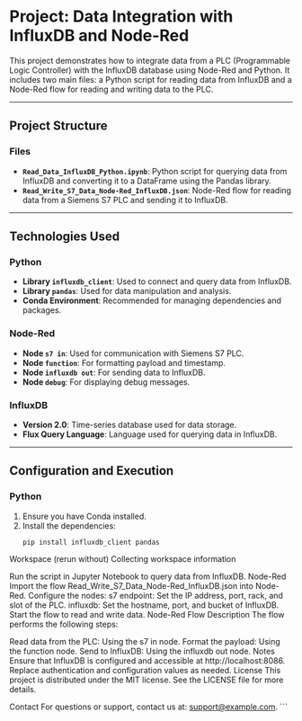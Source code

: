 # Project: Data Integration with InfluxDB and Node-Red

This project demonstrates how to integrate data from a PLC (Programmable Logic Controller) with the InfluxDB database using Node-Red and Python. It includes two main files: a Python script for reading data from InfluxDB and a Node-Red flow for reading and writing data to the PLC.

---

## Project Structure

### Files
- **`Read_Data_InfluxDB_Python.ipynb`**: Python script for querying data from InfluxDB and converting it to a DataFrame using the Pandas library.
- **`Read_Write_S7_Data_Node-Red_InfluxDB.json`**: Node-Red flow for reading data from a Siemens S7 PLC and sending it to InfluxDB.

---

## Technologies Used

### Python
- **Library `influxdb_client`**: Used to connect and query data from InfluxDB.
- **Library `pandas`**: Used for data manipulation and analysis.
- **Conda Environment**: Recommended for managing dependencies and packages.

### Node-Red
- **Node `s7 in`**: Used for communication with Siemens S7 PLC.
- **Node `function`**: For formatting payload and timestamp.
- **Node `influxdb out`**: For sending data to InfluxDB.
- **Node `debug`**: For displaying debug messages.

### InfluxDB
- **Version 2.0**: Time-series database used for data storage.
- **Flux Query Language**: Language used for querying data in InfluxDB.

---

## Configuration and Execution

### Python
1. Ensure you have Conda installed.
2. Install the dependencies:
   ```bash
   pip install influxdb_client pandas

Workspace
(rerun without)
Collecting workspace information

Run the script in Jupyter Notebook to query data from InfluxDB.
Node-Red
Import the flow Read_Write_S7_Data_Node-Red_InfluxDB.json into Node-Red.
Configure the nodes:
s7 endpoint: Set the IP address, port, rack, and slot of the PLC.
influxdb: Set the hostname, port, and bucket of InfluxDB.
Start the flow to read and write data.
Node-Red Flow
Description
The flow performs the following steps:

Read data from the PLC: Using the s7 in node.
Format the payload: Using the function node.
Send to InfluxDB: Using the influxdb out node.
Notes
Ensure that InfluxDB is configured and accessible at http://localhost:8086.
Replace authentication and configuration values as needed.
License
This project is distributed under the MIT license. See the LICENSE file for more details.

Contact
For questions or support, contact us at: support@example.com. ```
